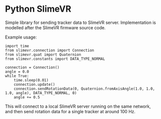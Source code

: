 # Python SlimeVR

Simple library for sending tracker data to SlimeVR server. Implementation is modelled after the SlimeVR firmware source code.

Example usage:
```
import time
from slimevr.connection import Connection
from slimevr.quat import Quaternion
from slimevr.constants import DATA_TYPE_NORMAL

connection = Connection()
angle = 0.0
while True:
    time.sleep(0.01)
    connection.update()
    connection.sendRotationData(0, Quaternion.fromAxisAngle(1.0, 1.0, 1.0, angle), DATA_TYPE_NORMAL, 0)
    angle += 0.5
```
This will connect to a local SlimeVR server running on the same network, and then send rotation data for a single tracker at around 100 Hz.
